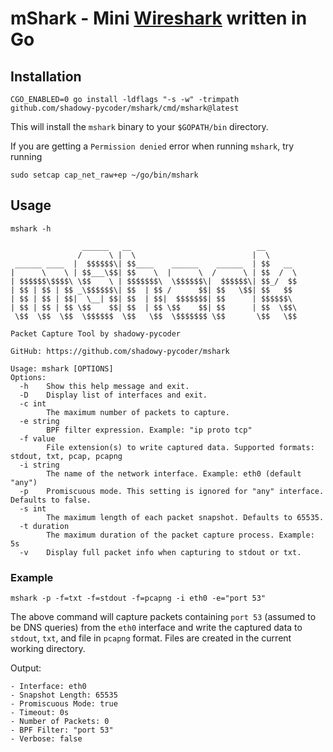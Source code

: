 # mShark - Mini [Wireshark](https://www.wireshark.org/) written in Go


## Installation

```shell
CGO_ENABLED=0 go install -ldflags "-s -w" -trimpath github.com/shadowy-pycoder/mshark/cmd/mshark@latest
```
This will install the `mshark` binary to your `$GOPATH/bin` directory.

If you are getting a `Permission denied` error when running `mshark`, try running 
```shell
sudo setcap cap_net_raw+ep ~/go/bin/mshark
```

## Usage

```shell
mshark -h

                ______   __                            __       
               /      \ |  \                          |  \      
 ______ ____  |  $$$$$$\| $$____    ______    ______  | $$   __ 
|      \    \ | $$___\$$| $$    \  |      \  /      \ | $$  /  \
| $$$$$$\$$$$\ \$$    \ | $$$$$$$\  \$$$$$$\|  $$$$$$\| $$_/  $$
| $$ | $$ | $$ _\$$$$$$\| $$  | $$ /      $$| $$   \$$| $$   $$ 
| $$ | $$ | $$|  \__| $$| $$  | $$|  $$$$$$$| $$      | $$$$$$\ 
| $$ | $$ | $$ \$$    $$| $$  | $$ \$$    $$| $$      | $$  \$$\
 \$$  \$$  \$$  \$$$$$$  \$$   \$$  \$$$$$$$ \$$       \$$   \$$
                                                                                                                                                                                              
Packet Capture Tool by shadowy-pycoder 

GitHub: https://github.com/shadowy-pycoder/mshark

Usage: mshark [OPTIONS]
Options:
  -h    Show this help message and exit.
  -D    Display list of interfaces and exit.
  -c int
        The maximum number of packets to capture.
  -e string
        BPF filter expression. Example: "ip proto tcp"
  -f value
        File extension(s) to write captured data. Supported formats: stdout, txt, pcap, pcapng
  -i string
        The name of the network interface. Example: eth0 (default "any")
  -p    Promiscuous mode. This setting is ignored for "any" interface. Defaults to false.
  -s int
        The maximum length of each packet snapshot. Defaults to 65535.
  -t duration
        The maximum duration of the packet capture process. Example: 5s
  -v	Display full packet info when capturing to stdout or txt.
``` 

### Example

```shell
mshark -p -f=txt -f=stdout -f=pcapng -i eth0 -e="port 53"
```
The above command will capture packets containing `port 53` (assumed to be DNS queries) from the `eth0` interface and write the captured data to `stdout`, `txt`, and file in `pcapng` format. Files are created in the current working directory.

Output:

```shell
- Interface: eth0
- Snapshot Length: 65535
- Promiscuous Mode: true
- Timeout: 0s
- Number of Packets: 0
- BPF Filter: "port 53"
- Verbose: false
```